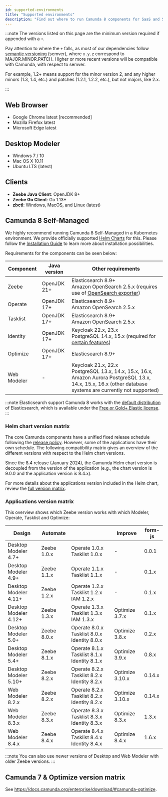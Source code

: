 ```yaml
---
id: supported-environments
title: "Supported environments"
description: "Find out where to run Camunda 8 components for SaaS and Self-Managed, including Optimize for both Camunda 8 and Camunda 7."
---
```


:::note
The versions listed on this page are the minimum version required if appended with a `+`.

Pay attention to where the `+` falls, as most of our dependencies follow [semantic versioning](https://semver.org/) (semver), where `x.y.z` correspond to MAJOR.MINOR.PATCH. Higher or more recent versions will be compatible with Camunda, with respect to semver.

For example, 1.2+ means support for the minor version 2, and any higher minors (1.3, 1.4, etc.) and patches (1.2.1, 1.2.2, etc.), but not majors, like 2.x.

:::

## Web Browser

- Google Chrome latest [recommended]
- Mozilla Firefox latest
- Microsoft Edge latest

## Desktop Modeler

- Windows 7 / 10
- Mac OS X 10.11
- Ubuntu LTS (latest)

## Clients

- **Zeebe Java Client**: OpenJDK 8+
- **Zeebe Go Client**: Go 1.13+
- **zbctl**: Windows, MacOS, and Linux (latest)

## Camunda 8 Self-Managed

We highly recommend running Camunda 8 Self-Managed in a Kubernetes environment. We provide officially supported [Helm Charts](/self-managed/platform-deployment/helm-kubernetes/overview.md) for this. Please follow the [Installation Guide](/self-managed/platform-deployment/overview.md) to learn more about installation possibilities.

Requirements for the components can be seen below:

| Component   | Java version | Other requirements                                                                                                                                                   |
| ----------- | ------------ | -------------------------------------------------------------------------------------------------------------------------------------------------------------------- |
| Zeebe       | OpenJDK 21+  | Elasticsearch 8.9+<br/>Amazon OpenSearch 2.5.x (requires use of [OpenSearch exporter](../self-managed/zeebe-deployment/exporters/opensearch-exporter.md))            |
| Operate     | OpenJDK 17+  | Elasticsearch 8.9+<br/>Amazon OpenSearch 2.5.x                                                                                                                       |
| Tasklist    | OpenJDK 17+  | Elasticsearch 8.9+<br/>Amazon OpenSearch 2.5.x                                                                                                                       |
| Identity    | OpenJDK 17+  | Keycloak 22.x, 23.x<br/>PostgreSQL 14.x, 15.x (required for [certain features](/self-managed/identity/deployment/configuration-variables.md#database-configuration)) |
| Optimize    | OpenJDK 17+  | Elasticsearch 8.9+                                                                                                                                                   |
| Web Modeler | -            | Keycloak 21.x, 22.x<br/>PostgreSQL 13.x, 14.x, 15.x, 16.x, Amazon Aurora PostgreSQL 13.x, 14.x, 15.x, 16.x (other database systems are currently not supported)      |

:::note Elasticsearch support
Camunda 8 works with the [default distribution](https://www.elastic.co/downloads/elasticsearch) of Elasticsearch, which is available under the [Free or Gold+ Elastic license](https://www.elastic.co/pricing/faq/licensing#summary).
:::

### Helm chart version matrix

The core Camunda components have a unified fixed release schedule following the [release policy](./release-policy.md). However, some of the applications have their own schedule. The following compatibility matrix gives an overview of the different versions with respect to the Helm chart versions.

Since the 8.4 release (January 2024), the Camunda Helm chart version is decoupled from the version of the application (e.g., the chart version is 9.0.0 and the application version is 8.4.x).

For more details about the applications version included in the Helm chart, review the [full version matrix](https://helm.camunda.io/camunda-platform/version-matrix/).

### Applications version matrix

This overview shows which Zeebe version works with which Modeler, Operate, Tasklist and Optimize:

| Design                | Automate    |                                             | Improve         | form-js |
| --------------------- | ----------- | ------------------------------------------- | --------------- | ------- |
| Desktop Modeler 4.7+  | Zeebe 1.0.x | Operate 1.0.x Tasklist 1.0.x                | -               | 0.0.1   |
| Desktop Modeler 4.9+  | Zeebe 1.1.x | Operate 1.1.x Tasklist 1.1.x                | -               | 0.1.x   |
| Desktop Modeler 4.11+ | Zeebe 1.2.x | Operate 1.2.x Tasklist 1.2.x IAM 1.2.x      | -               | 0.1.x   |
| Desktop Modeler 4.12+ | Zeebe 1.3.x | Operate 1.3.x Tasklist 1.3.x IAM 1.3.x      | Optimize 3.7.x  | 0.1.x   |
| Desktop Modeler 5.0+  | Zeebe 8.0.x | Operate 8.0.x Tasklist 8.0.x Identity 8.0.x | Optimize 3.8.x  | 0.2.x   |
| Desktop Modeler 5.4+  | Zeebe 8.1.x | Operate 8.1.x Tasklist 8.1.x Identity 8.1.x | Optimize 3.9.x  | 0.8.x   |
| Desktop Modeler 5.10+ | Zeebe 8.2.x | Operate 8.2.x Tasklist 8.2.x Identity 8.2.x | Optimize 3.10.x | 0.14.x  |
| Web Modeler 8.2.x     | Zeebe 8.2.x | Operate 8.2.x Tasklist 8.2.x Identity 8.2.x | Optimize 3.10.x | 0.14.x  |
| Web Modeler 8.3.x     | Zeebe 8.3.x | Operate 8.3.x Tasklist 8.3.x Identity 8.3.x | Optimize 8.3.x  | 1.3.x   |
| Web Modeler 8.4.x     | Zeebe 8.4.x | Operate 8.4.x Tasklist 8.4.x Identity 8.4.x | Optimize 8.4.x  | 1.6.x   |

:::note
You can also use newer versions of Desktop and Web Modeler with older Zeebe versions.
:::

## Camunda 7 & Optimize version matrix

See https://docs.camunda.org/enterprise/download/#camunda-optimize.
